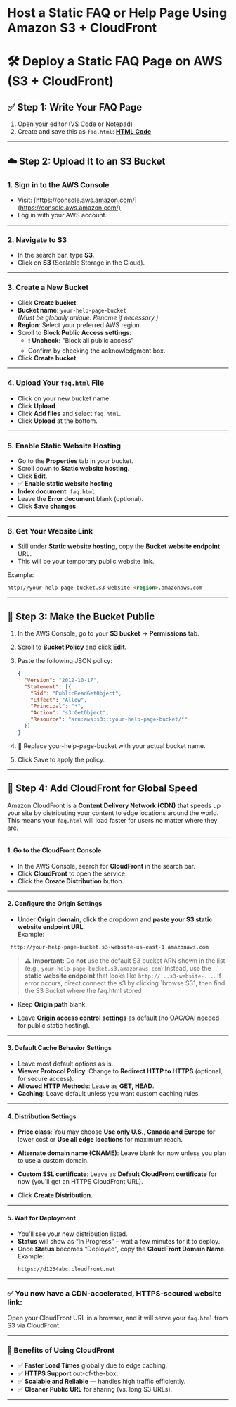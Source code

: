 # Host a Static FAQ or Help Page Using Amazon S3 + CloudFront

# 🛠️ Deploy a Static FAQ Page on AWS (S3 + CloudFront)

## ✅ Step 1: Write Your FAQ Page

1. Open your editor (VS Code or Notepad)
2. Create and save this as `faq.html`: [**HTML Code**](FAQs-Webpage-HTML.md)

---

## ☁️ Step 2: Upload It to an S3 Bucket

### 1. Sign in to the AWS Console
- Visit: [https://console.aws.amazon.com/](https://console.aws.amazon.com/)
- Log in with your AWS account.

---

### 2. Navigate to S3
- In the search bar, type **S3**.
- Click on **S3** (Scalable Storage in the Cloud).

---

### 3. Create a New Bucket
- Click **Create bucket**.
- **Bucket name**: `your-help-page-bucket`  
  *(Must be globally unique. Rename if necessary.)*
- **Region**: Select your preferred AWS region.
- Scroll to **Block Public Access settings**:
  - ❗ **Uncheck**: "Block all public access"
  - Confirm by checking the acknowledgment box.
- Click **Create bucket**.

---

### 4. Upload Your `faq.html` File
- Click on your new bucket name.
- Click **Upload**.
- Click **Add files** and select `faq.html`.
- Click **Upload** at the bottom.

---

### 5. Enable Static Website Hosting
- Go to the **Properties** tab in your bucket.
- Scroll down to **Static website hosting**.
- Click **Edit**.
- ✅ **Enable static website hosting**
- **Index document**: `faq.html`
- Leave the **Error document** blank (optional).
- Click **Save changes**.

---

### 6. Get Your Website Link
- Still under **Static website hosting**, copy the **Bucket website endpoint** URL.
- This will be your temporary public website link.

Example: 

```html
http://your-help-page-bucket.s3-website-<region>.amazonaws.com
```

---

## 🔐 Step 3: Make the Bucket Public

1. In the AWS Console, go to your **S3 bucket** → **Permissions** tab.
2. Scroll to **Bucket Policy** and click **Edit**.
3. Paste the following JSON policy:

   ```json
   {
     "Version": "2012-10-17",
     "Statement": [{
       "Sid": "PublicReadGetObject",
       "Effect": "Allow",
       "Principal": "*",
       "Action": "s3:GetObject",
       "Resource": "arn:aws:s3:::your-help-page-bucket/*"
     }]
   }
   ```
4. 🔁 Replace your-help-page-bucket with your actual bucket name.
5. Click Save to apply the policy.


---

## 🚀 Step 4: Add CloudFront for Global Speed

Amazon CloudFront is a **Content Delivery Network (CDN)** that speeds up your site by distributing your content to edge locations around the world. This means your `faq.html` will load faster for users no matter where they are.

---

#### 1. Go to the CloudFront Console
- In the AWS Console, search for **CloudFront** in the search bar.
- Click **CloudFront** to open the service.
- Click the **Create Distribution** button.

---

#### 2. Configure the Origin Settings
- Under **Origin domain**, click the dropdown and **paste your S3 static website endpoint URL**.  
  Example:  
 ```html
  http://your-help-page-bucket.s3-website-us-east-1.amazonaws.com
 ```

> ⚠️ **Important:** Do **not** use the default S3 bucket ARN shown in the list (e.g., `your-help-page-bucket.s3.amazonaws.com`)
> Instead, use the **static website endpoint** that looks like `http://...s3-website-...`.
> If error occurs, direct connect the s3 by clicking `browse S31, then find the S3 Bucket where the faq.html stored

- Keep **Origin path** blank.

- Leave **Origin access control settings** as default (no OAC/OAI needed for public static hosting).

---

#### 3. Default Cache Behavior Settings
- Leave most default options as is.
- **Viewer Protocol Policy**: Change to **Redirect HTTP to HTTPS** (optional, for secure access).
- **Allowed HTTP Methods**: Leave as **GET, HEAD**.
- **Caching**: Leave default unless you want custom caching rules.

---

#### 4. Distribution Settings
- **Price class**: You may choose **Use only U.S., Canada and Europe** for lower cost or **Use all edge locations** for maximum reach.
- **Alternate domain name (CNAME)**: Leave blank for now unless you plan to use a custom domain.
- **Custom SSL certificate**: Leave as **Default CloudFront certificate** for now (you'll get an HTTPS CloudFront URL).

- Click **Create Distribution**.

---

#### 5. Wait for Deployment
- You’ll see your new distribution listed.
- **Status** will show as “In Progress” – wait a few minutes for it to deploy.
- Once **Status** becomes “Deployed”, copy the **CloudFront Domain Name**.  
Example:
  ```html
  https://d1234abc.cloudfront.net
  ```

---

### ✅ You now have a CDN-accelerated, HTTPS-secured website link:
Open your CloudFront URL in a browser, and it will serve your `faq.html` from S3 via CloudFront.

---

### 🌟 Benefits of Using CloudFront
- ✅ **Faster Load Times** globally due to edge caching.
- ✅ **HTTPS Support** out-of-the-box.
- ✅ **Scalable and Reliable** — handles high traffic efficiently.
- ✅ **Cleaner Public URL** for sharing (vs. long S3 URLs).

---


